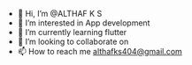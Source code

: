 - 👋 Hi, I’m @ALTHAF K S
- 👀 I’m interested in App development
- 🌱 I’m currently learning flutter
- 💞️ I’m looking to collaborate on 
- 📫 How to reach me althafks404@gmail.com

<!---
althafks404/althafks404 is a ✨ special ✨ repository because its `README.md` (this file) appears on your GitHub profile.
You can click the Preview link to take a look at your changes.
--->

